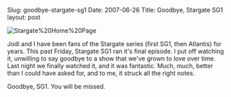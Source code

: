 Slug: goodbye-stargate-sg1
Date: 2007-06-26
Title: Goodbye, Stargate SG1
layout: post

<img alt="Stargate%20Home%20Page" class="at-xid-6a010534988cd3970b0120a5b367f1970c" src="https://steveivy.typepad.com/.a/6a010534988cd3970b0120a5b367f1970c-pi" />

Jodi and I have been fans of the Stargate series (first SG1, then Atlantis) for years. This past Friday, Stargate SG1 ran it&#39;s final episode. I put off watching it, unwilling to say goodbye to a show that we&#39;ve grown to love over time. Last night we finally watched it, and it was fantastic. Much, much, better than I could have asked for, and to me, it struck all the right notes.

Goodbye, SG1. You will be missed.
